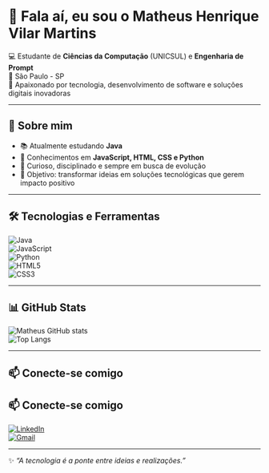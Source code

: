 
# 👋 Fala aí, eu sou o Matheus Henrique Vilar Martins  

💻 Estudante de **Ciências da Computação** (UNICSUL) e **Engenharia de Prompt**  
🌆 São Paulo - SP  
🚀 Apaixonado por tecnologia, desenvolvimento de software e soluções digitais inovadoras  

---

## 🚀 Sobre mim
- 📚 Atualmente estudando **Java**  
- 🔧 Conhecimentos em **JavaScript, HTML, CSS e Python**  
- 🌟 Curioso, disciplinado e sempre em busca de evolução  
- 🎯 Objetivo: transformar ideias em soluções tecnológicas que gerem impacto positivo  

---

## 🛠️ Tecnologias e Ferramentas  

![Java](https://img.shields.io/badge/Java-ED8B00?style=for-the-badge&logo=openjdk&logoColor=white)  
![JavaScript](https://img.shields.io/badge/JavaScript-F7DF1E?style=for-the-badge&logo=javascript&logoColor=black)  
![Python](https://img.shields.io/badge/Python-3776AB?style=for-the-badge&logo=python&logoColor=white)  
![HTML5](https://img.shields.io/badge/HTML5-E34F26?style=for-the-badge&logo=html5&logoColor=white)  
![CSS3](https://img.shields.io/badge/CSS3-1572B6?style=for-the-badge&logo=css3&logoColor=white)  

---

## 📊 GitHub Stats  

![Matheus GitHub stats](https://github-readme-stats.vercel.app/api?username=matheusvmartins&show_icons=true&theme=tokyonight)  
![Top Langs](https://github-readme-stats.vercel.app/api/top-langs/?username=matheusvmartins&layout=compact&theme=tokyonight)  

---

## 📫 Conecte-se comigo  

## 📫 Conecte-se comigo  

[![LinkedIn](https://img.shields.io/badge/LinkedIn-000?style=for-the-badge&logo=linkedin&logoColor=0A66C2)](https://www.linkedin.com/in/matheus-vilar-29642b2b4/)  
[![Gmail](https://img.shields.io/badge/Email-000?style=for-the-badge&logo=gmail&logoColor=EA4335)](mailto:matheusvilardev@gmail.com)  

---

✨ _“A tecnologia é a ponte entre ideias e realizações.”_  
